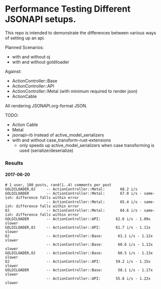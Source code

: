 # Performance Testing Different JSONAPI setups.

This repo is intended to demonstrate the differences between various ways of setting up an api.

Planned Scenarios:

 - with and without oj
 - with and without goldiloader

Against:

 - ActionController::Base
 - ActionController::API
 - ActionController::Metal (with minimum required to render json)
 - ActionCable

All rendering JSONAPI.org-format JSON.


TODO:
 - Action Cable
 - Metal
 - jsonapi-rb instead of active_model_serializers
 - with and without case_transform-rust-extensions
   - only speeds up active_model_serializers when case transforming is used (serialize/deserialize)


### Results

#### 2017-06-20

```
# 1 user, 100 posts, rand(1..4) comments per post
GOLDILOADER,OJ     -- ActionController::Metal:       68.2 i/s
GOLDILOADER        -- ActionController::Metal:       67.0 i/s - same-ish: difference falls within error
                   -- ActionController::Metal:       65.4 i/s - same-ish: difference falls within error
OJ                 -- ActionController::Metal:       64.6 i/s - same-ish: difference falls within error
GOLDILOADER        -- ActionController::API:       62.6 i/s - 1.09x  slower
GOLDILOADER,OJ     -- ActionController::API:       61.7 i/s - 1.11x  slower
OJ                 -- ActionController::Base:       61.1 i/s - 1.12x  slower
                   -- ActionController::Base:       60.6 i/s - 1.12x  slower
GOLDILOADER,OJ     -- ActionController::Base:       60.5 i/s - 1.13x  slower
OJ                 -- ActionController::API:       59.2 i/s - 1.15x  slower
GOLDILOADER        -- ActionController::Base:       58.1 i/s - 1.17x  slower
                   -- ActionController::API:       55.8 i/s - 1.22x  slower
```
